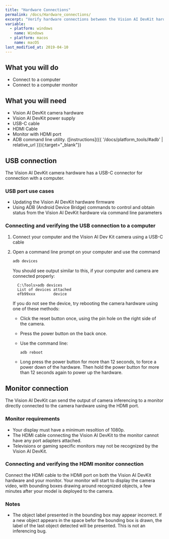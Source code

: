 ```yaml
---
title: "Hardware Connections"
permalink: /docs/Hardware_connections/
excerpt: "Verify hardware connections between the Vision AI DevKit hardware and your computer."
variable:
  - platform: windows
    name: Windows
  - platform: macos
    name: macOS
last_modified_at: 2019-04-10
---
```


## What you will do

* Connect to a computer
* Connect to a computer monitor

## What you will need

* Vision AI DevKit camera hardware
* Vision AI DevKit power supply
* USB-C cable
* HDMI Cable
* Monitor with HDMI port
* ADB command line utility. ([instructions]({{ '/docs/platform_tools/#adb' | relative_url }}){:target="_blank"})

## USB connection

The Vision AI DevKit camera hardware has a USB-C connector for connection with a computer.

### USB port use cases

* Updating the Vision AI DevKit hardware firmware
* Using ADB (Android Device Bridge) commands to control and obtain status from the Vision AI DevKit hardware via command line parameters

### Connecting and verifying the USB connection to a computer

1. Connect your computer and the Vision AI Dev Kit camera using a USB-C cable
2. Open a command line prompt on your computer and use the command

     ```cmd
     adb devices
     ```

    You should see output similar to this, if your computer and camera are connected properly:  

         C:\Tools>adb devices
         List of devices attached  
         efb99xxx        device  

    If you do not see the device, try rebooting the camera hardware using one of these methods:

    * Click the reset button once, using the pin hole on the right side of the camera.
    * Press the power button on the back once.
    * Use the command line:

        ```cmd
        adb reboot
        ```

    * Long press the power button for more than 12 seconds, to force a power down of the hardware. Then hold the power button for more than 12 seconds again to power up the hardware.

## Monitor connection

The Vision AI DevKit can send the output of camera inferencing to a monitor directly connected to the camera hardware using the HDMI port.

### Monitor requirements

* Your display must have a minimum resoltion of 1080p.
* The HDMI cable connecting the Vision AI DevKit to the monitor cannot have any port adapters attached.
* Televisions or gaming specific monitors may not be recognized by the Vision AI DevKit.

### Connecting and verifying the HDMI monitor connection

Connect the HDMI cable to the HDMI port on both the Vision AI DevKit hardware and your monitor. Your monitor will start to display the camera video, with bounding boxes drawing around recognized objects, a few minutes after your model is deployed to the camera.

### Notes

* The object label presented in the bounding box may appear incorrect. If a new object appears in the space befor the bounding box is drawn, the label of the last object detected will be presented. This is not an inferencing bug.
